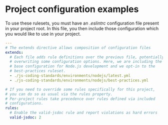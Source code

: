 # Project configuration examples

To use these rulesets, you must have an *.eslintrc* configuration file present in your project root. In this file, you then include those configuration which you would like to use in your project.

```yaml
---
# The extends directive allows composition of configuration files
extends:
  # Each file adds rule definitions over the previous file, potentially
  # overwriting some configuration options. Here, we are including the
  # base configuration for Node.js development and we opt-in to the
  # best-practices ruleset.
  - ./js-coding-standards/environments/nodejs/latest.yml
  - ./js-coding-standards/environments/nodejs/best-practices.yml

# If you need to override some rules specifically for this project,
# you can do so as usual via the rules property.
# Per-project rules take precedence over rules defined via included
# configurations.
rules:
  # Enable the valid-jsdoc rule and report violations as hard errors
  valid-jsdoc: 2
```
